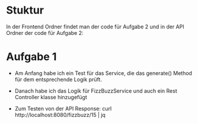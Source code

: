 # Stuktur

In der Frontend Ordner findet man der code für Aufgabe 2 und in der API Ordner der code für Aufgabe 2:

# Aufgabe 1

- Am Anfang habe ich ein Test für das Service, die das generate() Method für dem entsprechende Logik prüft.

- Danach habe ich das Logik für FizzBuzzService und auch ein Rest Controller klasse hinzugefügt

- Zum Testen von der API Response: curl http://localhost:8080/fizzbuzz/15 | jq
